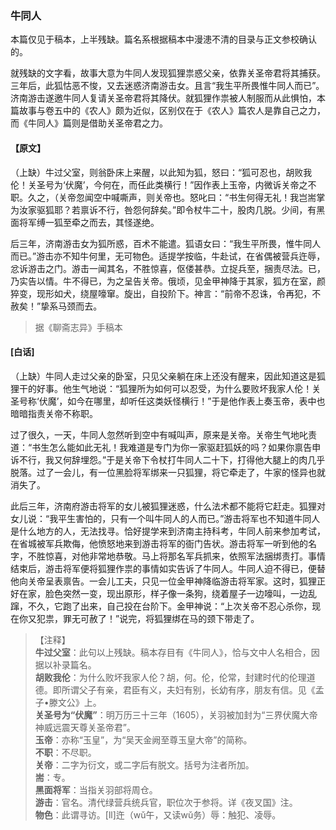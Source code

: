 <script type="text/javascript">
    var head = document.getElementsByTagName('head')[0];
    cssURL = '/public/liao.css';
    linkTag = document.createElement('link');
    linkTag.href = cssURL;
    linkTag.setAttribute('type','text/css');
    linkTag.setAttribute('rel','stylesheet');
    head.appendChild(linkTag);
</script>
### 牛同人

本篇仅见于稿本，上半残缺。篇名系根据稿本中漫漶不清的目录与正文参校确认的。

就残缺的文字看，故事大意为牛同人发现狐狸祟惑父亲，依靠关圣帝君将其捕获。三年后，此狐怙恶不悛，又去迷惑济南游击女。且言“我生平所畏惟牛同人而已”。济南游击遂邀牛同人复请关圣帝君将其降伏。就狐狸作祟被人制服而从此惧怕，本篇故事与卷五中的《农人》颇为近似，区别仅在于《农人》篇农人是靠自己之力，而《牛同人》篇则是借助关圣帝君之力。

#### 【原文】
<section>
（上缺）牛过父室，则翁卧床上来醒，以此知为狐，怒曰：“狐可忍也，胡败我伦！关圣号为‘伏魔’，今何在，而任此类横行！”因作表上玉帝，内微诉关帝之不职。久之，（关帝忽闻空中喊嘶声，则关帝也。怒叱曰：“书生何得无礼！我岂耑掌为汝家驱狐耶？若禀诉不行，咎怨何辞矣。”即令杖牛二十，股肉几脱。少间，有黑面将军缚一狐至牵之而去，其怪遂绝。

后三年，济南游击女为狐所惑，百术不能遣。狐语女曰：“我生平所畏，惟牛同人而已。”游击亦不知牛何里，无可物色。适提学按临，牛赴试，在省偶被营兵迕辱，忿诉游击之门。游击一闻其名，不胜惊喜，伛偻甚恭。立捉兵至，捆责尽法。已，乃实告以情。牛不得已，为之呈告关帝。俄顷，见金甲神降于其家，狐方在室，颜猝变，现形如犬，绕屋嚎窜。旋出，自投阶下。神言：“前帝不忍诛，令再犯，不赦矣！”挚系马颈而去。

</section>

> 据《聊斋志异》手稿本

#### [白话]
<aside>

（上缺）牛同人走过父亲的卧室，只见父亲躺在床上还没有醒来，因此知道这是狐狸干的好事。他生气地说：“狐狸所为如何可以忍受，为什么要败坏我家人伦！关圣号称‘伏魔’，如今在哪里，却听任这类妖怪横行！”于是他作表上奏玉帝，表中也暗暗指责关帝不称职。

过了很久，一天，牛同人忽然听到空中有喊叫声，原来是关帝。关帝生气地叱责道：“书生怎么能如此无礼！我难道是专门为你一家驱赶狐妖的吗？如果你禀告申诉不行，我又何辞埋怨。”于是关帝下令杖打牛同人二十下，打得他大腿上的肉几乎脱落。过了一会儿，有一位黑脸将军绑来一只狐狸，将它牵走了，牛家的怪异也就消失了。

此后三年，济南府游击将军的女儿被狐狸迷惑，什么法术都不能将它赶走。狐狸对女儿说：“我平生害怕的，只有一个叫牛同人的人而已。”游击将军也不知道牛同人是什么地方的人，无法找寻。恰好提学来到济南主持科考，牛同人前来参加考试，在省城被军兵欺侮，他愤怒地来到游击将军的衙门告状。游击将军一听到他的名字，不胜惊喜，对他非常地恭敬。马上将那名军兵抓来，依照军法捆绑责打。事情结束后，游击将军便将狐狸作祟的事情如实告诉了牛同人。牛同人迫不得已，便替他向关帝呈表禀告。一会儿工夫，只见一位金甲神降临游击将军家。这时，狐狸正好在家，脸色突然一变，现出原形，样子像一条狗，绕着屋子一边嚎叫，一边乱蹿，不久，它跑了出来，自己投在台阶下。金甲神说：“上次关帝不忍心杀你，现在你又犯祟，罪无可赦了！”说完，将狐狸绑在马的颈下带走了。

</aside>

> 【注释】  
<b>牛过父室</b>：此句以上残缺。稿本存目有《牛同人》，恰与文中人名相合，因据以补录篇名。  
<b>胡败我伦</b>：为什么败坏我家人伦？胡，何。伦，伦常，封建时代的伦理道德。即所谓父子有亲，君臣有义，夫妇有别，长幼有序，朋友有信。见《孟子•滕文公》上。  
<b>关圣号为“伏魔”</b>：明万历三十三年（1605），关羽被加封为“三界伏魔大帝神威远震天尊关圣帝君”。  
<b>玉帝</b>：亦称“玉皇”，为“吴天金阙至尊玉皇大帝”的简称。  
<b>不职</b>：不尽职。  
<b>关帝</b>：二字为衍文，或二字后有脱文。括号为注者所加。  
<b>耑</b>：专。  
<b>黑面将军</b>：当指关羽部将周仓。  
<b>游击</b>：官名。清代绿营兵统兵官，职位次于参将。详《夜叉国》注。  
<b>物色</b>：此谓寻访。[ll]迕（wǔ午，又读wǔ务）辱：触犯、凌辱。  
